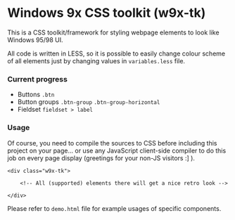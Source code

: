 # Windows 9x CSS toolkit (w9x-tk) 

This is a CSS toolkit/framework for styling webpage elements to look like Windows 95/98 UI.
 
All code is written in LESS, so it is possible to easily change colour scheme of all elements just by changing values in `variables.less` file.
  
### Current progress

* Buttons `.btn`
* Button groups `.btn-group` `.btn-group-horizontal`
* Fieldset `fieldset > label`

### Usage
Of course, you need to compile the sources to CSS before including this project on your page... or use any JavaScript client-side compiler to do this job on every page display (greetings for your non-JS visitors :] ).

```
<div class="w9x-tk">

    <!-- All (supported) elements there will get a nice retro look -->
    
</div>
```

Please refer to `demo.html` file for example usages of specific components.